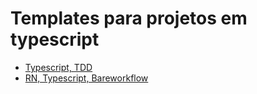 # Templates para projetos em typescript

- [Typescript, TDD](./backend-node-typescript)
- [RN, Typescript, Bareworkflow](./react-native/app-bare-workflow)
